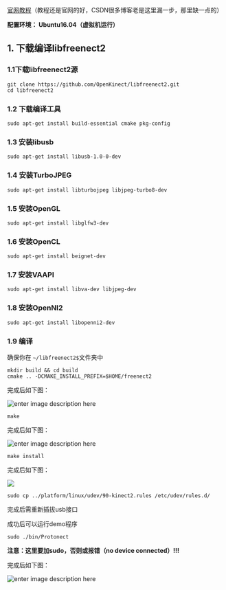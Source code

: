[官网教程](https://github.com/OpenKinect/libfreenect2)（教程还是官网的好，CSDN很多博客老是这里漏一步，那里缺一点的）

**配置环境：
Ubuntu16.04（虚拟机运行）**

## 1. 下载编译libfreenect2
### 1.1下载libfreenect2源

```
git clone https://github.com/OpenKinect/libfreenect2.git
cd libfreenect2
```

### 1.2 下载编译工具

```
sudo apt-get install build-essential cmake pkg-config
```
### 1.3 安装libusb

```
sudo apt-get install libusb-1.0-0-dev
```
### 1.4 安装TurboJPEG

```
sudo apt-get install libturbojpeg libjpeg-turbo8-dev
```

### 1.5 安装OpenGL

```
sudo apt-get install libglfw3-dev
```
### 1.6 安装OpenCL

```
sudo apt-get install beignet-dev
```
### 1.7  安装VAAPI

```
sudo apt-get install libva-dev libjpeg-dev
```
### 1.8 安装OpenNI2

```
sudo apt-get install libopenni2-dev
```
### 1.9 编译
确保你在 `~/libfreenect2$`文件夹中

```
mkdir build && cd build
cmake .. -DCMAKE_INSTALL_PREFIX=$HOME/freenect2
```
完成后如下图：

![enter image description here](https://note.youdao.com/yws/public/resource/a6adf780db64f79c935f16917c3e98a2/5605F3D451D74AE1B60F6C78F1DA27E1?ynotemdtimestamp=1552648620936)

```
make
```
完成后如下图：

![enter image description here](https://note.youdao.com/yws/public/resource/a6adf780db64f79c935f16917c3e98a2/AD9A308CF47946B7AB25A874B3932AC8?ynotemdtimestamp=1552648620936)

```
make install
```
完成后如下图：

![](https://note.youdao.com/yws/public/resource/a6adf780db64f79c935f16917c3e98a2/89D60DF9F67D4803A6413B6585B0FBFB?ynotemdtimestamp=1552648620936)

```
sudo cp ../platform/linux/udev/90-kinect2.rules /etc/udev/rules.d/
```

完成后需重新插拔usb接口

成功后可以运行demo程序

```
sudo ./bin/Protonect
```
**注意：这里要加sudo，否则或报错（no device connected）!!!**

完成后如下图：

![enter image description here](https://note.youdao.com/yws/public/resource/a6adf780db64f79c935f16917c3e98a2/4633409BC9554A4FA22C5FAE654EBF94?ynotemdtimestamp=1552648620936)

